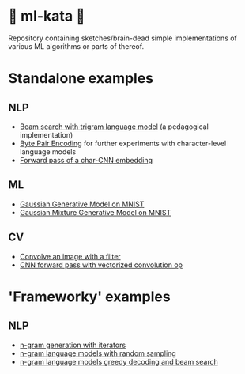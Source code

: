 # 🥋 ml-kata 🥋
Repository containing sketches/brain-dead simple implementations of various ML algorithms or parts of thereof.

# Standalone examples
## NLP
* [Beam search with trigram language model](./beam_search.py) (a pedagogical implementation)
* [Byte Pair Encoding](./byte_pair_encoding.py) for further experiments with character-level language models
* [Forward pass of a char-CNN embedding](./char-cnn-sketch.py)

## ML
* [Gaussian Generative Model on MNIST](gaussian-generator.py)
* [Gaussian Mixture Generative Model on MNIST](gmm-generator.py)

## CV
* [Convolve an image with a filter](convolve.py)
* [CNN forward pass with vectorized convolution op](cnn.py)

# 'Frameworky' examples
## NLP
* [n-gram generation with iterators](./nlp/ngrams.py)
* [n-gram language models with random sampling](./nlp/language_models.py)
* [n-gram language models greedy decoding and beam search](./nlp/decoders.py)

